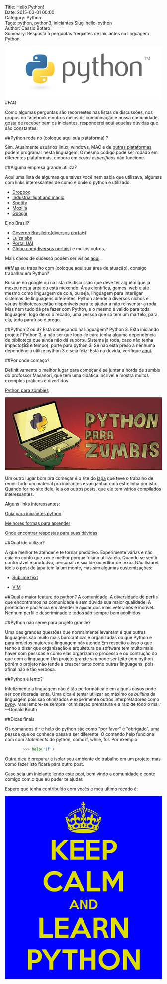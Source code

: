Title: Hello Python!  
Date: 2015-03-01 00:00  
Category: Python  
Tags: python, python3, iniciantes 
Slug: hello-python  
Author: Cássio Botaro  
Summary: Resposta à perguntas frequntes de iniciantes na linguagem Python.

![logo-python](../images/logopython2.png 
"Logo Python")
#FAQ

Como algumas perguntas são recorrentes nas listas de discussões, nos grupos do facebook e outros meios de comunicação e nossa comunidade gosta de receber bem os iniciantes, responderei aqui aquelas dúvidas que são constantes.

##Python roda no (coloque aqui sua plataforma) ?

Sim. Atualmente usuários linux, windows, MAC e de [outras plataformas](https://www.python.org/download/other/)  podem programar nesta linguagem. O mesmo código pode ser rodado em diferentes plataformas, embora em *casos específicos* não funcione. 

##Alguma empresa grande utiliza?

Aqui uma lista de algumas que talvez você nem sabia que utilizava, algumas com links interessantes de como e onde o python é utilizado.

- [Dropbox](http://highscalability.com/blog/2011/3/14/6-lessons-from-dropbox-one-million-files-saved-every-15-minu.html)
- [Industrial light and magic](https://www.python.org/about/success/ilm/)
- [Spotify](https://labs.spotify.com/2013/03/20/how-we-use-python-at-spotify/)
- [Mozilla](https://developer.mozilla.org/pt-BR/docs/Python#Use_of_Python_at_Mozilla)
- [Google](https://web.archive.org/web/19990204033714/http://google.stanford.edu/about.html)

E no Brasil?

- [Governo Brasileiro(diversos portais)](http://www.brasil.gov.br/)
- [Luizalabs](http://luizalabs.com/)
- [Portal UAI](http://www.uai.com.br/)
- [Globo.com(diversos portais)](http://www.globo.com/)
e muitos outros...

Mais casos de sucesso podem ser vistos [aqui](https://www.python.org/about/success/).

##Mas eu trabalho com (coloque aqui sua área de atuação), consigo trabalhar em Python?

Busque no google ou na lista de discussão que deve ter alguém que já mexeu nesta área ou está mexendo. Área científica, games, web e até mesmo como linguagem de cola, ou seja, linguagem para interligar sistemas de linguagens diferentes.
Python atende a diversos nichos e várias bibliotecas estão disponíveis para te ajudar a não reinventar a roda.
Mas nem tudo dá pra fazer com Python, e o mesmo é valido para toda linguagem, logo deixo o recado, uma pessoa que só tem um martelo, para ela, todo parafuso é prego.


##Python 2 ou 3? 
Está começando na linguagem? Python 3.
Está iniciando projeto? Python 3, a não ser que logo de cara tenha alguma dependência de biblioteca que ainda não dá suporte. Sistema ja roda, caso não tenha impacto($$ e tempo), porte para python 3.
Se não está preso a nenhuma dependência utilize python 3 e seja feliz!
Está na duvida, verifique [aqui](https://caniusepython3.com/). 

##Por onde começo?

Definitivamente o melhor lugar para começar é se juntar a horda de zumbis do profossor Masanori, que tem uma didática incrível e mostra muitos exemplos práticos e divertidos.

[Python para zombies](http://pycursos.com/python-para-zumbis/)

![python-para-zumbis](../images/zumbi.jpg
"Python para zumbis")

Um outro lugar bom pra começar é o site do [japa](https://twitter.com/erichideki) que teve o trabalho de reunir todo um material pra iniciantes e vai ganhar uma estrelinha por isto. Quando for no site dele, leia os outros posts, que ele tem vários compilados interessantes.

Alguns links interessantes:

[Guia para iniciantes python](https://ericstk.wordpress.com/2015/02/16/guia-para-iniciantes-a-programacao-em-python/)

[Melhores formas para aprender](https://ericstk.wordpress.com/2013/02/15/quais-sao-as-melhores-formas-para-aprender-python-ides-referencias-e-dicas/)

[Onde encontrar respostas para suas dúvidas](https://ericstk.wordpress.com/2013/01/02/onde-encontrar-respostas-para-suas-duvidas-em-python/)



##Qual ide utilizar?

A que melhor te atender e te tornar produtivo. Experimente várias e não caia no conto que xxx é melhor porque fulano utiliza ela. Quando se sentir confortável e produtivo, personalize sua ide ou editor de texto.
Não listarei ide's o post do japa tem lá um monte, mas sim algumas customizações:

- [Sublime text](https://github.com/cassiobotaro/my_environment)

- [VIM](http://vim-bootstrap.com/) 


##Qual a maior feature do python?
A comunidade. A diversidade de perfis que encontramos na comunidade é sem dúvida sua maior qualidade. A prontidão e paciência em atender e ajudar dos mais veteranos é incrivel. Nenhum perfil é descriminado e todos são sempre bem acolhidos.

##Python não serve para projeto grande?

Uma das grandes questões que normalmente levantam é que outras linguagens são muito mais burocráticas e organizadas do que Python e para projetos maiores a linguagem não atende.Em respeito a isso o que tenho a dizer que organização e arquitetura de software tem muito mais haver com pessoas e como elas organizam o processo e ou contrução do que com a linguagem.Um projeto grande sim pode ser feito com python porém o projeto não tende a crescer tanto como outras linguagens, pois afinal não é tão verbosa.

##Python é lento?

Infelizmente a linguagem não é tão performática e em alguns casos pode ser considerada lenta. Uma dica é tentar utilizar ao máximo os *builtins* da linguagem pois são otimizados e experimente outros interpretadores como [pypy](http://pypy.org/). Mas lembre-se sempre "otimização prematura é a raiz de todo o mal." --Donald Knuth

##Dicas finais

Os comandos dir e help do python são como "por favor" e "obrigado", uma pessoa que os conhece passa a ser diferente. 
O comando help funciona com com *statements* do python, como if, while, for.
Por exemplo:

```python 
        >>> help('if')
```


Outra dica é preparar e isolar seu ambiente de trabalho em um projeto, mas como fazer isto ficará para outro post.

Caso seja um iniciante lendo este post, bem vindo a comunidade e conte comigo com o que eu puder te ajudar.

Espero que tenha contribuído com vocês e meu ultimo recado é:

![learn-python](../images/keep-calm-and-learn-python.png
"Keep calm and learn Python")


